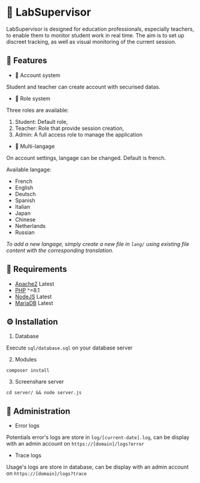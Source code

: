 # 👀 LabSupervisor

LabSupervisor is designed for education professionals, especially teachers, to enable them to monitor student work in real time. The aim is to set up discreet tracking, as well as visual monitoring of the current session.

## 👾 Features

- 🙂 Account system

Student and teacher can create account with securised datas.

- 👤 Role system

Three roles are available:

1. Student: Default role,
2. Teacher: Role that provide session creation,
3. Admin: A full access role to manage the application

- 🔗 Multi-langage

On account settings, langage can be changed. Default is french.

Available langage:

- French
- English
- Deutsch
- Spanish
- Italian
- Japan
- Chinese
- Netherlands
- Russian

*To add a new langage, simply create a new file in `lang/` using existing file content with the corresponding translation.*

## 🤔 Requirements

- [Apache2](https://httpd.apache.org/) Latest
- [PHP](https://www.php.net/) ^=8.1
- [NodeJS](https://nodejs.org/) Latest
- [MariaDB](https://mariadb.org/) Latest

## ⚙️ Installation

1. Database

Execute `sql/database.sql` on your database server

2. Modules

`
composer install
`

3. Screenshare server

`
cd server/ && node server.js
`

## 🚧 Administration

- Error logs

Potentials error's logs are store in `log/[current-date].log`, can be display with an admin account on `https://[domain]/logs?error`

- Trace logs

Usage's logs are store in database, can be display with an admin account on `https://[domain]/logs?trace`
